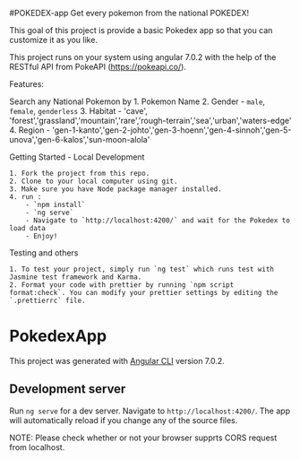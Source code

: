 #POKEDEX-app
Get every pokemon from the national POKEDEX!

This goal of this project is provide a basic Pokedex app so that you can customize it as you like.

This project runs on your system using angular 7.0.2 with the help of the RESTful API from PokeAPI (https://pokeapi.co/).

Features:

Search any National Pokemon by 
	1. Pokemon Name
	2. Gender - `male`, `female`, `genderless`
	3. Habitat - 'cave', 'forest','grassland','mountain','rare','rough-terrain','sea','urban','waters-edge'
	4. Region - 'gen-1-kanto','gen-2-johto','gen-3-hoenn','gen-4-sinnoh','gen-5-unova','gen-6-kalos','sun-moon-alola'



Getting Started - Local Development

	1. Fork the project from this repo.
	2. Clone to your local computer using git.
	3. Make sure you have Node package manager installed.
	4. run :
		- `npm install`
       	- `ng serve`
       	- Navigate to `http://localhost:4200/` and wait for the Pokedex to load data
       	- Enjoy!

Testing and others

	1. To test your project, simply run `ng test` which runs test with Jasmine test framework and Karma.
	2. Format your code with prettier by running `npm script format:check`. You can modify your prettier settings by editing the `.prettierrc` file.

# PokedexApp

This project was generated with [Angular CLI](https://github.com/angular/angular-cli) version 7.0.2.

## Development server

Run `ng serve` for a dev server. Navigate to `http://localhost:4200/`. The app will automatically reload if you change any of the source files.


NOTE: Please check whether or not your browser supprts CORS request from localhost.


